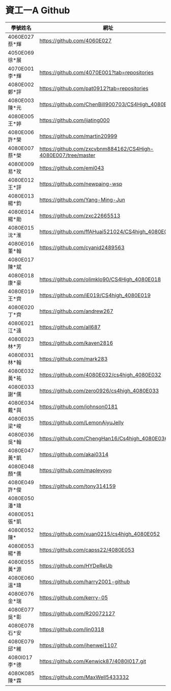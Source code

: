 # 資工一A Github
|學號姓名        |網址                                        |
| ------------  | ------------------------------------------ |
|4060E027 蔡*輝 |https://github.com/4060E027|
|4050E069 徐*展 ||
|4070E001 李*輝 |https://github.com/4070E001?tab=repositories|
|4080E002 鄭*評 |https://github.com/pat0912?tab=repositories|
|4080E003 陳*元 |https://github.com/ChenBill900703/CS4High_4080E003|
|4080E005 王*婷 |https://github.com/jiating000|
|4080E006 許*榮 |https://github.com/martin20999|
|4080E007 蔡*榮 |https://github.com/zxcvbnm884162/CS4High-4080E007/tree/master|
|4080E009 易*玫 |https://github.com/emi043|
|4080E012 王*評 |https://github.com/newpaing-wsp|
|4080E013 楊*鈞 |https://github.com/Yang-Ming-Jun|
|4080E014 楊*勛 |https://github.com/zxc22665513|
|4080E015 沈*淮 |https://github.com/ffAHuai521024/CS4high_4080E015|
|4080E016 董*翰 |https://github.com/cyanid2489563|
|4080E017 陳*斌 ||
|4080E018 康*豪 |https://github.com/olimklo90/CS4High_4080E018|
|4080E019 王*齊 |https://github.com/iE019/CS4high_4080E019|
|4080E020 丁*齊 |https://github.com/andrew267|
|4080E021 江*遠 |https://github.com/all687|
|4080E023 林*芳 |https://github.com/kaven2816|
|4080E031 林*翰 |https://github.com/mark283|
|4080E032 黃*祐 |https://github.com/4080E032/cs4high_4080E032|
|4080E033 謝*儒 |https://github.com/zero0926/cs4high_4080E033|
|4080E034 戴*與 |https://github.com/johnson0181|
|4080E035 梁*峻 |https://github.com/LemonAiyuJelly|
|4080E036 吳*翰 |https://github.com/ChengHan16/Cs4high_4080E036|
|4080E047 黃*凱 |https://github.com/akai0314|
|4080E048 顏*儒 |https://github.com/mapleyoyo|
|4080E049 許*俊 |https://github.com/tony314159|
|4080E050 潘*瑋 ||
|4080E051 張*凱 ||
|4080E052 陳*   |https://github.com/xuan0215/cs4high_4080E052|
|4080E053 楊*善 |https://github.com/capss22/4080E053|
|4080E055 黃*源 |https://github.com/HYDeReUb|
|4080E060 溫*瑋 |https://github.com/harry2001-github |
|4080E076 金*瑞 |https://github.com/kerry-05|
|4080E077 吳*彰 |https://github.com/R20072127|
|4080E078 石*安 |https://github.com/lin0318|
|4080E079 邱*維 |https://github.com/jhenwei1107|
4080I017 李*德 |https://github.com/Kenwick87/4080I017.git|
4080K085 陳*霖 |https://github.com/MaxWell5433332

